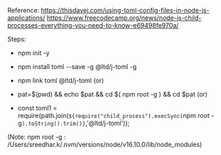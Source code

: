 Reference:
https://thisdavej.com/using-toml-config-files-in-node-js-applications/
https://www.freecodecamp.org/news/node-js-child-processes-everything-you-need-to-know-e69498fe970a/

Steps:

- npm init -y
- npm install toml --save -g @ltd/j-toml -g

- npm link toml @ltd/j-toml
  (or)
- pat=$(pwd) && echo $pat && cd $( npm root -g ) && cd $pat
  (or)
- const toml1 = require(path.join(`${require("child_process").execSync(`npm root -g`).toString().trim()}`,'@ltd/j-toml'));

(Note: npm root -g : /Users/sreedhar.k/.nvm/versions/node/v16.10.0/lib/node_modules)
